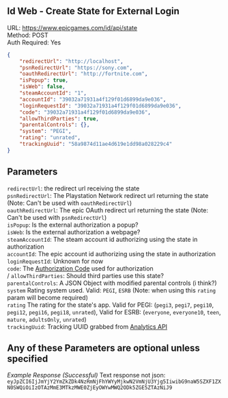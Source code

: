 ## Id Web - Create State for External Login

URL: https://www.epicgames.com/id/api/state \
Method: POST \
Auth Required: Yes

```json
{
    "redirectUrl": "http://localhost",
    "psnRedirectUrl": "https://sony.com",
    "oauthRedirectUrl": "http://fortnite.com",
    "isPopup": true,
    "isWeb": false,
    "steamAccountId": "1",
    "accountId": "39032a71931a4f129f01d6899da9e036",
    "loginRequestId": "39032a71931a4f129f01d6899da9e036",
    "code": "39032a71931a4f129f01d6899da9e036",
    "allowThirdParties": true,
    "parentalControls": {},
    "system": "PEGI",
    "rating": "unrated",
    "trackingUuid": "58a9874d11ae4d619e1dd98a028229c4"
}
```
## Parameters 


`redirectUrl`: the redirect url receiving the state <br/>
`psnRedirectUrl`: The Playstation Network redirect url returning the state (Note: Can't be used with `oauthRedirectUrl`) <br/>
`oauthRedirectUrl`: The epic OAuth redirect url returning the state (Note: Can't be used with `psnRedirectUrl`) <br/>
`isPopup`: Is the external authorization a popup? <br/>
`isWeb`: Is the external authorization a webpage? <br/>
`steamAccountId`: The steam account id authorizing using the state in authorization <br/>
`accountId`: The epic account id authorizing using the state in authorization <br/>
`loginRequestId`: Unknown for now <br/>
`code`: The [Authorization Code](https://github.com/LeleDerGrasshalmi/FortniteEndpointsDocumentation/blob/main/EpicGames/Web/Id/Auth/AuthorizationCode.md)
 used for authorization <br/>/
 `allowThirdParties`: Should third parties use this state? <br/>
 `parentalControls`: A JSON Object with modified parental controls (i think?) <br/>
 `system` Rating system used. Valid: `PEGI`, `ESRB` (Note: when using this `rating` param will become required) <br/>
 `rating` The rating for the state's app. Valid for PEGI: (`pegi3`, `pegi7`, `pegi10`, `pegi12`, `pegi16`, `pegi18`, `unrated`), Valid for ESRB: (`everyone`, `everyone10`, `teen`, `mature`, `adultsOnly`, `unrated`) <br/>
 `trackingUuid`: Tracking UUID grabbed from [Analytics API](https://github.com/LeleDerGrasshalmi/FortniteEndpointsDocumentation/blob/main/EpicGames/Web/Id/Analytics.md)

 Any of these Parameters are optional unless specified
---

_Example Response (Successful)_ Text response not json:
`eyJpZCI6IjJmYjY2YmZkZDk4NzRmNjFhYWYyMjkwN2VmNjU3Yjg5IiwibG9naW5SZXF1ZXN0SWQiOiIzOTAzMmE3MTkzMWE0ZjEyOWYwMWQ2ODk5ZGE5ZTAzNiJ9`

